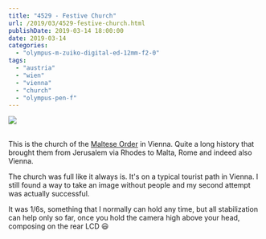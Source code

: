 ```yaml
---
title: "4529 - Festive Church"
url: /2019/03/4529-festive-church.html
publishDate: 2019-03-14 18:00:00
date: 2019-03-14
categories: 
  - "olympus-m-zuiko-digital-ed-12mm-f2-0"
tags: 
  - "austria"
  - "wien"
  - "vienna"
  - "church"
  - "olympus-pen-f"
---
```

<div class="container">
<div class="center"><a target="_blank" href="https://d25zfm9zpd7gm5.cloudfront.net/1200x1200/2017/20171231_140019_lr.jpg"><img class="webfeedsFeaturedVisual" src="https://d25zfm9zpd7gm5.cloudfront.net/0600x0600/2017/20171231_140019_lr.jpg" /></a></div>
</div>
<br />

This is the church of the [Maltese
Order](https://en.wikipedia.org/wiki/Sovereign_Military_Order_of_Malta)
in Vienna. Quite a long history that brought them from Jerusalem via
Rhodes to Malta, Rome and indeed also Vienna.

The church was full like it always is. It's on a typical tourist
path in Vienna. I still found a way to take an image without people
and my second attempt was actually successful.

It was 1/6s, something that I normally can hold any time, but all
stabilization can help only so far, once you hold the camera high
above your head, composing on the rear LCD :smiley: